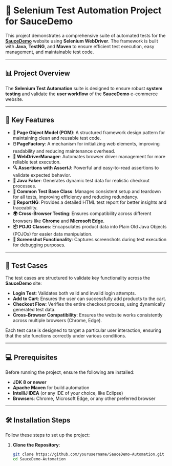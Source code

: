 # 🚀 **Selenium Test Automation Project for SauceDemo**

This project demonstrates a comprehensive suite of automated tests for the **[SauceDemo](https://www.saucedemo.com/)** website using **Selenium WebDriver**. The framework is built with **Java**, **TestNG**, and **Maven** to ensure efficient test execution, easy management, and maintainable test code.

---

## 📊 **Project Overview**

The **Selenium Test Automation** suite is designed to ensure robust **system testing** and validate the **user workflow** of the **SauceDemo** e-commerce website.

---

## 🔑 **Key Features**

- **📐 Page Object Model (POM)**: A structured framework design pattern for maintaining clean and reusable test code.
- **🖱️ PageFactory**: A mechanism for initializing web elements, improving readability and reducing maintenance overhead.
- **🔧 WebDriverManager**: Automates browser driver management for more reliable test execution.
- **🔍 Assertions with AssertJ**: Powerful and easy-to-read assertions to validate expected behavior.
- **🎲 Java Faker**: Generates dynamic test data for realistic checkout processes.
- **🔁 Common Test Base Class**: Manages consistent setup and teardown for all tests, improving efficiency and reducing redundancy.
- **📄 ReportNG**: Provides a detailed HTML test report for better insights and traceability.
- **🌍 Cross-Browser Testing**: Ensures compatibility across different browsers like **Chrome** and **Microsoft Edge**.
- **📦 POJO Classes**: Encapsulates product data into Plain Old Java Objects (POJOs) for easier data manipulation.
- **📸 Screenshot Functionality**: Captures screenshots during test execution for debugging purposes.

---

## 📝 **Test Cases**

The test cases are structured to validate key functionality across the **SauceDemo** site:

- **Login Test**: Validates both valid and invalid login attempts.
- **Add to Cart**: Ensures the user can successfully add products to the cart.
- **Checkout Flow**: Verifies the entire checkout process, using dynamically generated test data.
- **Cross-Browser Compatibility**: Ensures the website works consistently across multiple browsers (Chrome, Edge).

Each test case is designed to target a particular user interaction, ensuring that the site functions correctly under various conditions.

---

## 💻 **Prerequisites**

Before running the project, ensure the following are installed:

- **JDK 8 or newer**
- **Apache Maven** for build automation
- **IntelliJ IDEA** (or any IDE of your choice, like Eclipse)
- **Browsers**: Chrome, Microsoft Edge, or any other preferred browser

---

## 🛠️ **Installation Steps**

Follow these steps to set up the project:

1. **Clone the Repository**:

   ```bash
   git clone https://github.com/yourusername/SauceDemo-Automation.git
   cd SauceDemo-Automation
